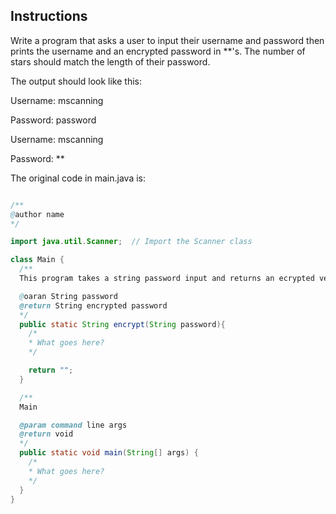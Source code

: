 ## Instructions

Write a program that asks a user to input their username and password then prints the username and an encrypted password in **'s. The number of stars should match the length of their password. 

The output should look like this:

Username:
mscanning

Password:
password

Username:
mscanning

Password:
**

The original code in main.java is:

```java

/**
@author name
*/

import java.util.Scanner;  // Import the Scanner class

class Main {
  /**
  This program takes a string password input and returns an ecrypted version in the form: ******

  @oaran String password
  @return String encrypted password 
  */
  public static String encrypt(String password){
    /*
    * What goes here?
    */

    return "";
  }

  /**
  Main

  @param command line args
  @return void
  */
  public static void main(String[] args) {
    /*
    * What goes here?
    */
  }
}